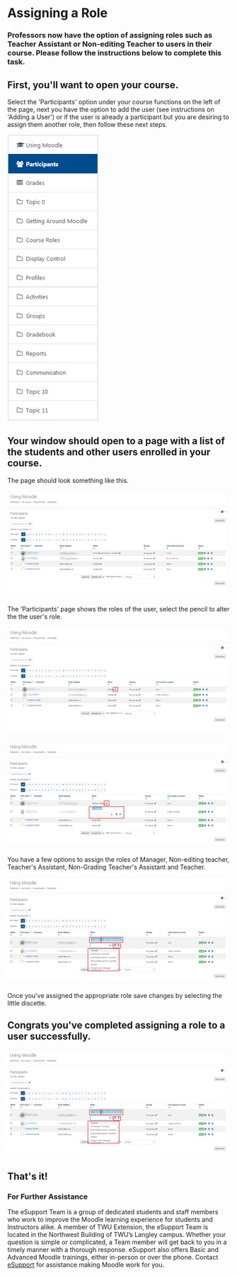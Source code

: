 # Assigning a Role

### Professors now have the option of assigning roles such as Teacher Assistant or Non-editing Teacher to users in their course. Please follow the instructions below to complete this task.

## First, you'll want to open your course.

Select the 'Participants' option under your course functions on the left of the page, next you have the option to add the user \(see instructions on 'Adding a User'\) or if the user is already a participant but you are desiring to assign them another role, then follow these next steps.

![](../.gitbook/assets/assigning-role%20%281%29.png)

## Your window should open to a page with a list of the students and other users enrolled in your course.

The page should look something like this.

![](../.gitbook/assets/assigning-role-1-1.png)

The 'Participants' page shows the roles of the user, select the pencil to alter the the user's role.

![](../.gitbook/assets/assigning-role-2-1.png)

![](../.gitbook/assets/assigning-role-3%20%281%29.png)

You have a few options to assign the roles of Manager, Non-editing teacher, Teacher's Assistant, Non-Grading Teacher's Assistant and Teacher.

![](../.gitbook/assets/assigning-role-4%20%282%29.png)

Once you've assigned the appropriate role save changes by selecting the little discette.

## Congrats you've completed assigning a role to a user successfully.

![](../.gitbook/assets/assigning-role-4%20%283%29.png)

## That's it!

### For Further Assistance

The eSupport Team is a group of dedicated students and staff members who work to improve the Moodle learning experience for students and Instructors alike. A member of TWU Extension, the eSupport Team is located in the Northwest Building of TWU’s Langley campus. Whether your question is simple or complicated, a Team member will get back to you in a timely manner with a thorough response. eSupport also offers Basic and Advanced Moodle trainings, either in-person or over the phone. Contact [eSupport](https://trinitywestern.teamdynamix.com/TDClient/Requests/ServiceDet?ID=16141) for assistance making Moodle work for you.

